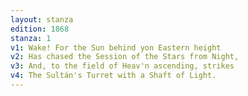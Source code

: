 ```yaml
---
layout: stanza
edition: 1868
stanza: 1
v1: Wake! For the Sun behind yon Eastern height
v2: Has chased the Session of the Stars from Night,
v3: And, to the field of Heav'n ascending, strikes
v4: The Sultán's Turret with a Shaft of Light.
---
```

